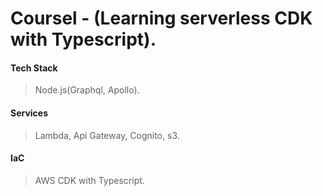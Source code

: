 # Coursel - (Learning serverless CDK with Typescript).

#### Tech Stack

> Node.js(Graphql, Apollo).

#### Services

> Lambda, Api Gateway, Cognito, s3.

#### IaC

> AWS CDK with Typescript.
